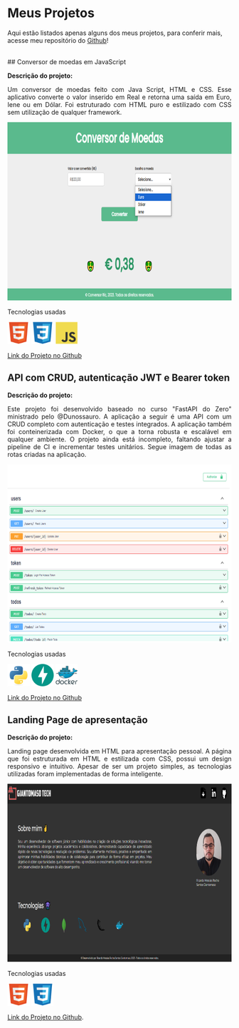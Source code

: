 # Meus Projetos
Aqui estão listados apenas alguns dos meus projetos, para conferir mais, acesse meu repositório do [Github](https://github.com/ricgiantomaso/)!

<br>
## Conversor de moedas em JavaScript

**Descrição do projeto:**
<p align="justify">Um conversor de moedas feito com Java Script, HTML e CSS. Esse aplicativo converte o valor inserido em Real e retorna uma saída em Euro, Iene ou em Dólar. Foi estruturado com HTML puro e estilizado com CSS sem utilização de qualquer framework.</p>

<img src="/assets/coinconverter.png" width="700" height="400"/>

Tecnologias usadas

<img src="/assets/html5-original.svg" width="50" height="50"/>
<img src="/assets/css3-original.svg" width="50" height="50"/>
<img src="/assets/javascript-original.svg" width="50" height="50"/>

[Link do Projeto no Github](https://github.com/ricgiantomaso/Coin_Converter)

## API com CRUD, autenticação JWT e Bearer token

**Descrição do projeto:**
<p align="justify">Este projeto foi desenvolvido baseado no curso "FastAPI do Zero" ministrado pelo @Dunossauro. A aplicação a seguir é uma API com um CRUD completo com autenticação e testes integrados. A aplicação também foi conteinerizada com Docker, o que a torna robusta e escalável em qualquer ambiente. O projeto ainda está incompleto, faltando ajustar a pipeline de CI e incrementar testes unitários. Segue imagem de todas as rotas criadas na aplicação.</p>

<img src="/assets/fastzero.png" width="700" height="400"/>

Tecnologias usadas

<img src="/assets/python-original.svg" width="50" height="50"/>
<img src="/assets/fastapi-original.svg" width="50" height="50"/>
<img src="/assets/docker-original-wordmark.svg" width="50" height="50"/>

[Link do Projeto no Github](https://github.com/ricgiantomaso/fast_zero)

## Landing Page de apresentação

**Descrição do projeto:**
<p align="justify">Landing page desenvolvida em HTML para apresentação pessoal. A página que foi estruturada em HTML e estilizada com CSS, possui um design responsivo e intuitivo. Apesar de ser um projeto simples, as tecnologias utilizadas foram implementadas de forma inteligente. </p>

<img src="/assets/landingpage.png" width="700" height="400"/>

Tecnologias usadas

<img src="/assets/html5-original.svg" width="50" height="50"/>
<img src="/assets/css3-original.svg" width="50" height="50"/>

[Link do Projeto no Github](https://github.com/ricgiantomaso/portfolio_page).